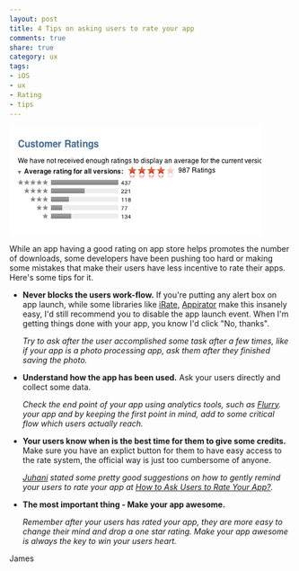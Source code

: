```yaml
---
layout: post
title: 4 Tips on asking users to rate your app
comments: true
share: true
category: ux
tags:
- iOS
- ux
- Rating
- tips
---
```


![Ratings](/images/2012-03-22-tips-on-asking-user-to-rate-your-app/rating.png)

While an app having a good rating on app store helps promotes the number of downloads, some developers have been pushing too hard or making some mistakes that make their users have less incentive to rate their apps. Here's some tips for it.


- **Never blocks the users work-flow.** If you're putting any alert box on app launch, while some libraries like [iRate][], [Appirator][] make this insanely easy, I'd still recommend you to disable the app launch event. When I'm getting things done with your app, you know I'd click "No, thanks".

    _Try to ask after the user accomplished some task after a few times, like if your app is a photo processing app, ask them after they finished saving the photo._


- **Understand how the app has been used.** Ask your users directly and collect some data.

    _Check the end point of your app using analytics tools, such as [Flurry][].  your app and by keeping the first point in mind, add to some critical flow which users actually reach._


- **Your users know when is the best time for them to give some credits.** Make sure you have an explict button for them to have easy access to the rate system, the official way is just too cumbersome of anyone.

    _[Juhani][] stated some pretty good suggestions on how to gently remind your users to rate your app at [How to Ask Users to Rate Your App?][]._


- **The most important thing - Make your app awesome.**
 
    _Remember after your users has rated your app, they are more easy to change their mind and drop a one star rating. Make your app awesome is always the key to win your users heart._


James

[How to Ask Users to Rate Your App?]:http://www.androiduipatterns.com/2012/02/how-to-ask-users-to-rate-your-app.html
[iRate]:https://github.com/nicklockwood/iRate
[Appirator]:https://github.com/arashpayan/appirater
[Flurry]:http://www.flurry.com/
[Juhani]:http://twitter.com/lehtimaeki


